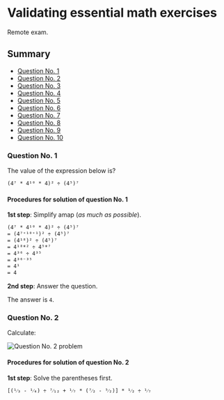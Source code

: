 # Validating essential math exercises

Remote exam.

## Summary

- [Question No. 1](https://github.com/Bodera/learnPath_Mathematics/blob/master/statistics/1st-validation.md#question-no-1)
- [Question No. 2](https://github.com/Bodera/learnPath_Mathematics/blob/master/statistics/1st-validation.md#question-no-2)
- [Question No. 3](https://github.com/Bodera/learnPath_Mathematics/blob/master/statistics/1st-validation.md#question-no-3)
- [Question No. 4](https://github.com/Bodera/learnPath_Mathematics/blob/master/statistics/1st-validation.md#question-no-4)
- [Question No. 5](https://github.com/Bodera/learnPath_Mathematics/blob/master/statistics/1st-validation.md#question-no-5)
- [Question No. 6](https://github.com/Bodera/learnPath_Mathematics/blob/master/statistics/1st-validation.md#question-no-6)
- [Question No. 7](https://github.com/Bodera/learnPath_Mathematics/blob/master/statistics/1st-validation.md#question-no-7)
- [Question No. 8](https://github.com/Bodera/learnPath_Mathematics/blob/master/statistics/1st-validation.md#question-no-8)
- [Question No. 9](https://github.com/Bodera/learnPath_Mathematics/blob/master/statistics/1st-validation.md#question-no-9)
- [Question No. 10](https://github.com/Bodera/learnPath_Mathematics/blob/master/statistics/1st-validation.md#question-no-10)

### Question No. 1

The value of the expression below is?

```txt
(4⁷ * 4¹⁰ * 4)² ÷ (4⁵)⁷
```

#### Procedures for solution of question No. 1

__1st step__: Simplify amap (*as much as possible*).

```txt
(4⁷ * 4¹⁰ * 4)² ÷ (4⁵)⁷
= (4⁷⁺¹⁰⁺¹)² ÷ (4⁵)⁷
= (4¹⁸)² ÷ (4⁵)⁷
= 4¹⁸*² ÷ 4⁵*⁷
= 4³⁶ ÷ 4³⁵
= 4³⁶⁻³⁵
= 4¹
= 4
```

__2nd step__: Answer the question.

The answer is `4`.

### Question No. 2

Calculate:

![Question No. 2 problem](https://latex.codecogs.com/svg.latex?\left&space;[&space;\left&space;(&space;\frac{1}{3}&space;-&space;\frac{1}{4}&space;\right&space;)&space;\div&space;\frac{7}{12}&space;&plus;&space;\frac{1}{7}&space;\times&space;\left&space;(&space;\frac{7}{2}&space;-&space;\frac{5}{2}&space;\right&space;)&space;\right&space;]&space;\times&space;\frac{1}{2}&space;\div&space;\frac{1}{7})

#### Procedures for solution of question No. 2

__1st step__: Solve the parentheses first.

```txt
[(¹⁄₃ - ¹⁄₄) ÷ ⁷⁄₁₂ + ¹⁄₇ * (⁷⁄₂ - ⁵⁄₂)] * ¹⁄₂ ÷ ¹⁄₇
```
